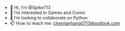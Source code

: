 - 👋 Hi, I’m @Spike713
- 👀 I’m interested in Games and Comic
- 💞️ I’m looking to collaborate on Python
- 📫 How to reach me: chenjianhang0713@outlook.com

<!---
Spike713/Spike713 is a ✨ special ✨ repository because its `README.md` (this file) appears on your GitHub profile.
You can click the Preview link to take a look at your changes.
--->
